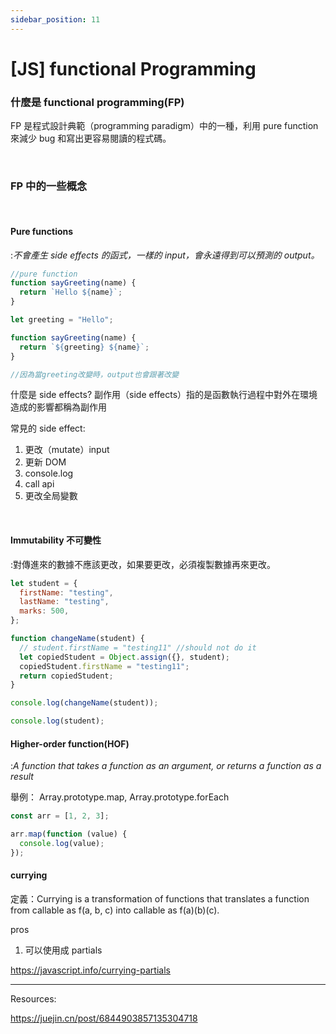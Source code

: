 ```yaml
---
sidebar_position: 11
---
```


# [JS] functional Programming

### 什麼是 functional programming(FP)

FP 是程式設計典範（programming paradigm）中的一種，利用 pure function 來減少 bug 和寫出更容易閱讀的程式碼。

&nbsp;

### FP 中的一些概念

&nbsp;

#### Pure functions

:_不會產生 side effects 的函式，一樣的 input，會永遠得到可以預測的 output。_

```js
//pure function
function sayGreeting(name) {
  return `Hello ${name}`;
}
```

```js
let greeting = "Hello";

function sayGreeting(name) {
  return `${greeting} ${name}`;
}

//因為當greeting改變時，output也會跟著改變
```

什麼是 side effects?
副作用（side effects）指的是函數執行過程中對外在環境造成的影響都稱為副作用

常見的 side effect:

1. 更改（mutate）input
2. 更新 DOM
3. console.log
4. call api
5. 更改全局變數

&nbsp;

#### Immutability 不可變性

:對傳進來的數據不應該更改，如果要更改，必須複製數據再來更改。

```js
let student = {
  firstName: "testing",
  lastName: "testing",
  marks: 500,
};

function changeName(student) {
  // student.firstName = "testing11" //should not do it
  let copiedStudent = Object.assign({}, student);
  copiedStudent.firstName = "testing11";
  return copiedStudent;
}

console.log(changeName(student));

console.log(student);
```

#### Higher-order function(HOF)

:_A function that takes a function as an argument, or returns a function as a result_

舉例：
Array.prototype.map, Array.prototype.forEach

```js
const arr = [1, 2, 3];

arr.map(function (value) {
  console.log(value);
});
```

#### currying

定義：Currying is a transformation of functions that translates a function from callable as f(a, b, c) into callable as f(a)(b)(c).

pros

1. 可以使用成 partials

https://javascript.info/currying-partials

---

Resources:

https://juejin.cn/post/6844903857135304718
